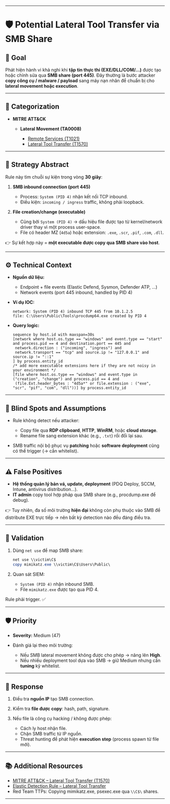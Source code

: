 

---

# 🛡️ Potential Lateral Tool Transfer via SMB Share

## 🎯 Goal

Phát hiện hành vi khả nghi khi **tập tin thực thi (EXE/DLL/COM/…)** được tạo hoặc chỉnh sửa qua **SMB share (port 445)**. Đây thường là bước attacker **copy công cụ / malware / payload** sang máy nạn nhân để chuẩn bị cho **lateral movement hoặc execution**.

---

## 🧩 Categorization

* **MITRE ATT\&CK**

  * **Lateral Movement (TA0008)**

    * [Remote Services (T1021)](https://attack.mitre.org/techniques/T1021/)
    * [Lateral Tool Transfer (T1570)](https://attack.mitre.org/techniques/T1570/)

---

## 📖 Strategy Abstract

Rule này tìm chuỗi sự kiện trong vòng **30 giây**:

1. **SMB inbound connection (port 445)**

   * Process: `System (PID 4)` nhận kết nối TCP inbound.
   * Điều kiện: `incoming / ingress` traffic, không phải loopback.

2. **File creation/change (executable)**

   * Cũng bởi `System (PID 4)` → dấu hiệu file được tạo từ kernel/network driver thay vì một process user-space.
   * File có header MZ (`4d5a`) hoặc extension: `.exe`, `.scr`, `.pif`, `.com`, `.dll`.

👉 Sự kết hợp này = **một executable được copy qua SMB share vào host**.

---

## ⚙️ Technical Context

* **Nguồn dữ liệu:**

  * Endpoint + file events (Elastic Defend, Sysmon, Defender ATP, …)
  * Network events (port 445 inbound, handled by PID 4)

* **Ví dụ IOC:**

  ```none
  network: System (PID 4) inbound TCP 445 from 10.1.2.5
  file: C:\Users\Public\Tools\procdump64.exe created by PID 4
  ```

* **Query logic:**

  ```eql
  sequence by host.id with maxspan=30s
  [network where host.os.type == "windows" and event.type == "start" and process.pid == 4 and destination.port == 445 and
   network.direction : ("incoming", "ingress") and
   network.transport == "tcp" and source.ip != "127.0.0.1" and source.ip != "::1"
  ] by process.entity_id
  /* add more executable extensions here if they are not noisy in your environment */
  [file where host.os.type == "windows" and event.type in ("creation", "change") and process.pid == 4 and 
   (file.Ext.header_bytes : "4d5a*" or file.extension : ("exe", "scr", "pif", "com", "dll"))] by process.entity_id
  ```

---

## 🚧 Blind Spots and Assumptions

* Rule không detect nếu attacker:

  * Copy file qua **RDP clipboard**, **HTTP**, **WinRM**, hoặc **cloud storage**.
  * Rename file sang extension khác (e.g., `.txt`) rồi đổi lại sau.
* SMB traffic nội bộ phục vụ **patching** hoặc **software deployment** cũng có thể trigger (→ cần whitelist).

---

## ⚠️ False Positives

* **Hệ thống quản lý bản vá, update, deployment** (PDQ Deploy, SCCM, Intune, antivirus distribution…).
* **IT admin** copy tool hợp pháp qua SMB share (e.g., procdump.exe để debug).

👉 Tuy nhiên, đa số môi trường **hiện đại** không còn phụ thuộc vào SMB để distribute EXE trực tiếp → nên bất kỳ detection nào đều đáng điều tra.

---

## 🧪 Validation

1. Dùng `net use` để map SMB share:

   ```powershell
   net use \\victim\C$
   copy mimikatz.exe \\victim\C$\Users\Public\
   ```
2. Quan sát SIEM:

   * `System (PID 4)` nhận inbound SMB.
   * File `mimikatz.exe` được tạo qua PID 4.

Rule phải trigger. ✅

---

## 🛡️ Priority

* **Severity:** Medium (47)
* Đánh giá lại theo môi trường:

  * Nếu SMB lateral movement không được cho phép → nâng lên **High**.
  * Nếu nhiều deployment tool dựa vào SMB → giữ Medium nhưng cần **tuning** kỹ whitelist.

---

## 🚨 Response

1. Điều tra **nguồn IP** tạo SMB connection.
2. Kiểm tra **file được copy**: hash, path, signature.
3. Nếu file là công cụ hacking / không được phép:

   * Cách ly host nhận file.
   * Chặn SMB traffic từ IP nguồn.
   * Threat hunting để phát hiện **execution step** (process spawn từ file mới).

---

## 📚 Additional Resources

* [MITRE ATT\&CK – Lateral Tool Transfer (T1570)](https://attack.mitre.org/techniques/T1570/)
* [Elastic Detection Rule – Lateral Tool Transfer](https://github.com/elastic/detection-rules)
* Red Team TTPs: Copying mimikatz.exe, psexec.exe qua `\\C$\` shares.

---

